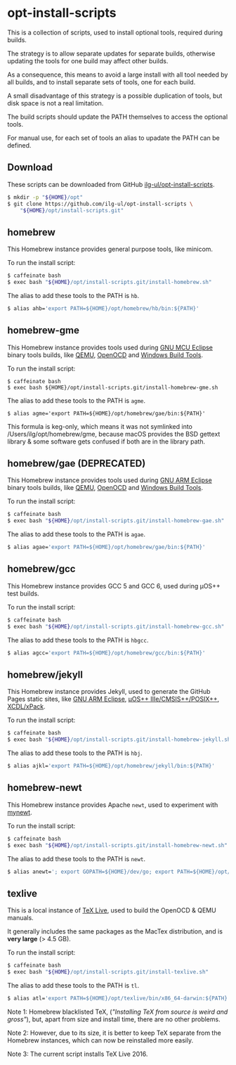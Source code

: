 # opt-install-scripts

This is a collection of scripts, used to install optional tools, required during builds.

The strategy is to allow separate updates for separate builds, otherwise updating the tools for one build may affect other builds.

As a consequence, this means to avoid a large install with all tool needed by all builds, and to install separate sets of tools, one for each build.

A small disadvantage of this strategy is a possible duplication of tools, but disk space is not a real limitation.

The build scripts should update the PATH themselves to access the optional tools.

For manual use, for each set of tools an alias to upadate the PATH can be defined.

## Download

These scripts can be downloaded from GitHub [ilg-ul/opt-install-scripts](https://github.com/ilg-ul/opt-install-scripts).

```bash
$ mkdir -p "${HOME}/opt"
$ git clone https://github.com/ilg-ul/opt-install-scripts \
    "${HOME}/opt/install-scripts.git"
```

## homebrew

This Homebrew instance provides general purpose tools, like minicom.

To run the install script:

```bash
$ caffeinate bash 
$ exec bash "${HOME}/opt/install-scripts.git/install-homebrew.sh"
```

The alias to add these tools to the PATH is `hb`.

```bash
$ alias ahb='export PATH=${HOME}/opt/homebrew/hb/bin:${PATH}'
```

## homebrew-gme

This Homebrew instance provides tools used during [GNU MCU Eclipse]((http://gnuarmeclipse.github.io)) binary tools builds, like [QEMU](http://gnuarmeclipse.github.io/qemu/), [OpenOCD](http://gnuarmeclipse.github.io/openocd/) and [Windows Build Tools](http://gnuarmeclipse.github.io/windows-build-tools/).

To run the install script:

```
$ caffeinate bash 
$ exec bash ${HOME}/opt/install-scripts.git/install-homebrew-gme.sh
```

The alias to add these tools to the PATH is `agme`.

```
$ alias agme='export PATH=${HOME}/opt/homebrew/gae/bin:${PATH}'
```

This formula is keg-only, which means it was not symlinked into /Users/ilg/opt/homebrew/gme,
because macOS provides the BSD gettext library & some software gets confused if both are in the library path.


## homebrew/gae (DEPRECATED)

This Homebrew instance provides tools used during [GNU ARM Eclipse]((http://gnuarmeclipse.github.io)) binary tools builds, like [QEMU](http://gnuarmeclipse.github.io/qemu/), [OpenOCD](http://gnuarmeclipse.github.io/openocd/) and [Windows Build Tools](http://gnuarmeclipse.github.io/windows-build-tools/).

To run the install script:

```bash
$ caffeinate bash 
$ exec bash "${HOME}/opt/install-scripts.git/install-homebrew-gae.sh"
```

The alias to add these tools to the PATH is `agae`.

```bash
$ alias agae='export PATH=${HOME}/opt/homebrew/gae/bin:${PATH}'
```

## homebrew/gcc

This Homebrew instance provides GCC 5 and GCC 6, used during µOS++ test builds.

To run the install script:

```bash
$ caffeinate bash 
$ exec bash "${HOME}/opt/install-scripts.git/install-homebrew-gcc.sh"
```

The alias to add these tools to the PATH is `hbgcc`.

```bash
$ alias agcc='export PATH=${HOME}/opt/homebrew/gcc/bin:${PATH}'
```

## homebrew/jekyll

This Homebrew instance provides Jekyll, used to generate the GitHub Pages static sites, like [GNU ARM Eclipse](http://gnuarmeclipse.github.io), [µOS++ IIIe/CMSIS++/POSIX++](http://micro-os-plus.github.io), [XCDL/xPack](http://xcdl.github.io).

To run the install script:

```bash
$ caffeinate bash 
$ exec bash "${HOME}/opt/install-scripts.git/install-homebrew-jekyll.sh"
```

The alias to add these tools to the PATH is `hbj`.

```bash
$ alias ajkl='export PATH=${HOME}/opt/homebrew/jekyll/bin:${PATH}'
```

## homebrew-newt

This Homebrew instance provides Apache `newt`, used to experiment with [mynewt](https://mynewt.apache.org/).

To run the install script:

```bash
$ caffeinate bash 
$ exec bash "${HOME}/opt/install-scripts.git/install-homebrew-newt.sh"
```

The alias to add these tools to the PATH is `newt`.

```bash
$ alias anewt='; export GOPATH=${HOME}/dev/go; export PATH=${HOME}/opt/homebrew/jekyll/bin:GOPATH/bin:${PATH}'
```

## texlive

This is a local instance of [TeX Live](https://tug.org/texlive/), used to build the OpenOCD & QEMU manuals.

It generally includes the same packages as the MacTex distribution, and is **very large** (> 4.5 GB).

To run the install script:

```bash
$ caffeinate bash 
$ exec bash "${HOME}/opt/install-scripts.git/install-texlive.sh"
```

The alias to add these tools to the PATH is `tl`.

```bash
$ alias atl='export PATH=${HOME}/opt/texlive/bin/x86_64-darwin:${PATH}'
```

Note 1: Homebrew blacklisted TeX, (_"Installing TeX from source is weird and gross"_), but, apart from size and install time, there are no other problems.

Note 2: However, due to its size, it is better to keep TeX separate from the Homebrew instances, which can now be reinstalled more easily. 

Note 3: The current script installs TeX Live 2016.
